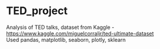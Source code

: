 # TED_project
Analysis of TED talks, 
dataset from Kaggle - https://www.kaggle.com/miguelcorraljr/ted-ultimate-dataset <br>
Used pandas, matplotlib, seaborn, plotly, sklearn
